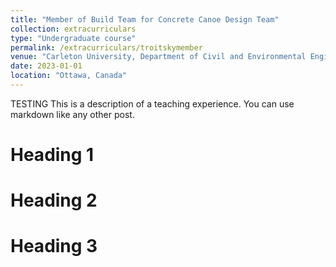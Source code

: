 ```yaml
---
title: "Member of Build Team for Concrete Canoe Design Team"
collection: extracurriculars
type: "Undergraduate course"
permalink: /extracurriculars/troitskymember
venue: "Carleton University, Department of Civil and Environmental Engineering"
date: 2023-01-01
location: "Ottawa, Canada"
---
```


TESTING This is a description of a teaching experience. You can use markdown like any other post.

Heading 1
======

Heading 2
======

Heading 3
======